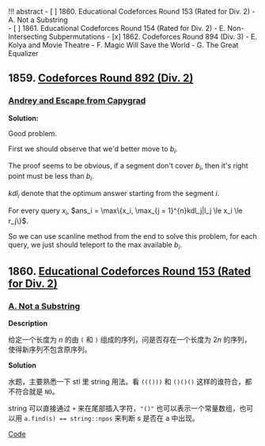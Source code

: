 !!! abstract
    - [ ] 1860. Educational Codeforces Round 153 (Rated for Div. 2)
        - A. Not a Substring  
    - [ ] 1861. Educational Codeforces Round 154 (Rated for Div. 2)
        - E. Non-Intersecting Subpermutations
    - [x] 1862. Codeforces Round 894 (Div. 3)
        - E. Kolya and Movie Theatre
        - F. Magic Will Save the World
        - G. The Great Equalizer

## 1859. [Codeforces Round 892 (Div. 2)](https://codeforces.com/contest/1859)

### [Andrey and Escape from Capygrad](https://codeforces.com/contest/1859/problem/D)

**Solution:**

  Good problem.

  First we should observe that we'd better move to $b_i$.

  The proof seems to be obvious, if a segment don't cover $b_i$, then it's right point must be less than $b_i$.

  $kdl_i$ denote that the optimum answer starting from the segment $i$.

  For every query $x_i$, $ans_i = \max\{x_i, \max_{j = 1}^{n}kdl_j|l_j \le x_i \le r_j\}$.

  So we can use scanline method from the end to solve this problem, for each query, we just should teleport to the max available $b_i$.


## 1860. [Educational Codeforces Round 153 (Rated for Div. 2)](https://codeforces.com/contest/1860)

### [A. Not a Substring](https://codeforces.com/contest/1860/problem/A)

**Description**

给定一个长度为 $n$ 的由 `(` 和 `)` 组成的序列，问是否存在一个长度为 $2n$ 的序列，使得新序列不包含原序列。

**Solution**

水题，主要熟悉一下 stl 里 string 用法。看 `((()))` 和 `()()()` 这样的谁符合，都不符合就是 `NO`。

string 可以直接通过 `+` 来在尾部插入字符，`"()"` 也可以表示一个常量数组，也可以用 `a.find(s) == string::npos` 来判断 s 是否在 a 中出现。

[Code](https://codeforces.com/contest/1860/submission/222003094)


